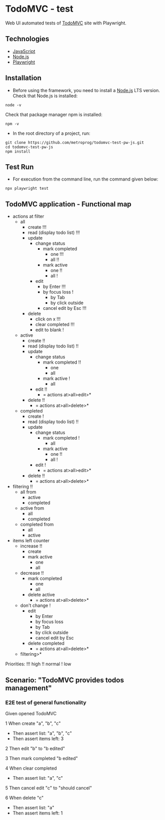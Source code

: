 # TodoMVC - test

Web UI automated tests of [TodoMVC](https://todomvc4tasj.herokuapp.com/) site with Playwright.

## Technologies

* [JavaScript](https://developer.mozilla.org/en-US/docs/Web/JavaScript)
* [Node.js](https://nodejs.org/en/)
* [Playwright](https://playwright.dev/)

## Installation

* Before using the framework, you need to install a [Node.js](https://nodejs.org/en/) LTS version.
  Check that Node.js is installed:

```shell
node -v
```
Check that package manager npm is installed:

```shell
npm -v
```

* In the root directory of a project, run:

```shell
git clone https://github.com/metroprog/todomvc-test-pw-js.git
cd todomvc-test-pw-js
npm install 
```

## Test Run

* For execution from the command line, run the command given below:

```shell
npx playwright test

```

## TodoMVC application - Functional map

* actions at filter
  * all
    * create !!!
    * read (display todo list) !!!
    * update
      * change status
        * mark completed
          * one !!!
          * all !!
        * mark active
          * one !!
          * all !
      * edit
        * by Enter !!!
        * by focus loss !
          * by Tab
          * by click outside
        * cancel edit by Esc !!!
    * delete
      * click on x !!!
      * clear completed !!!
      * edit to blank !
  * active
    * create !!
    * read (display todo list) !!
    * update
      * change status
        * mark completed !!
          * one
          * all
        * mark active !
          * all
      * edit !!
        * = actions at>all>edit>*
    * delete !!
      * = actions at>all>delete>*
  * completed
    * create !
    * read (display todo list) !!
    * update
      * change status
        * mark completed !
          * all
        * mark active
          * one !!
          * all !
      * edit !
        * = actions at>all>edit>*
    * delete !!
      * = actions at>all>delete>*
* filtering !!
  * all from
    * active
    * completed
  * active from
    * all
    * completed
  * completed from
    * all
    * active
* items left counter
  * increase !!
    * create
    * mark active
      * one
      * all
  * decrease !!
    * mark completed
      * one
      * all
    * delete active
      * = actions at>all>delete>*
  * don't change !
    * edit
      * by Enter
      * by focus loss
      * by Tab
      * by click outside
      * cancel edit by Esc
    * delete completed
      * = actions at>all>delete>*
  * filtering>*

Priorities:
!!! high
!!  normal
!   low

## Scenario: "TodoMVC provides todos management"

### E2E test of general functionality

Given opened TodoMVC

1 When create "a", "b", "c"
  * Then assert list: "a", "b", "c"
  * Then assert items left: 3

2 Then edit "b" to "b edited"

3 Then mark completed "b edited"

4 When clear completed
  * Then assert list: "a", "c"

5 Then cancel edit "c" to "should cancel"

6 When delete "c"
  * Then assert list: "a"
  * Then assert items left: 1

